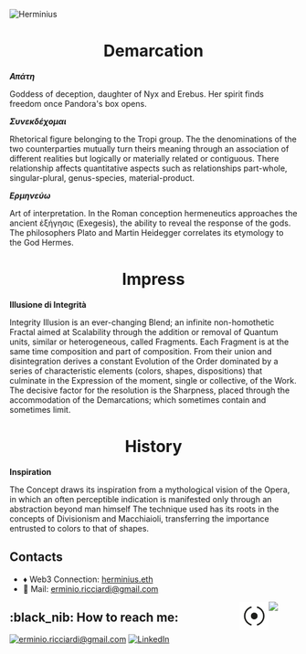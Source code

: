 
![Herminius](https://github.com/Erminio-Ricciardi/Herminius/blob/main/herminius_banner_github_readme.svg)

<h1 align=center> Demarcation </h1>

***Απάτη***

Goddess of deception, daughter of Nyx and Erebus. Her spirit finds freedom once Pandora's box opens.

***Συνεκδέχομαι***

Rhetorical figure belonging to the Tropi group. The the denominations of the two counterparties mutually turn theirs meaning through an association of different realities but logically or materially related or contiguous. There relationship affects quantitative aspects such as relationships part-whole, singular-plural, genus-species, material-product.

***Eρμηνεύω***

Art of interpretation. In the Roman conception hermeneutics approaches the ancient ἐξήγησις (Exegesis), the ability to reveal the response of the gods. The philosophers Plato and Martin Heidegger correlates its etymology to the God Hermes.


<h1 align=center> Impress </h1>

__Illusione di Integrità__

Integrity Illusion is an ever-changing Blend; an infinite non-homothetic Fractal aimed at Scalability through the addition or removal of Quantum units, similar or heterogeneous, called Fragments. Each Fragment is at the same time composition and part of composition.
From their union and disintegration derives a constant Evolution of the Order dominated by a series of characteristic elements (colors, shapes, dispositions) that culminate in the Expression of the moment, single or collective, of the Work.
The decisive factor for the resolution is the Sharpness, placed through the accommodation of the Demarcations; which sometimes contain and sometimes limit.

<h1 align=center> History </h1>

__Inspiration__

The Concept draws its inspiration from a mythological vision of the Opera, in which an often perceptible indication is manifested only through an abstraction beyond man himself
The technique used has its roots in the concepts of Divisionism and Macchiaioli, transferring the importance entrusted to colors to that of shapes.


<h2> Contacts </h2>

-  :diamonds: Web3 Connection: [herminius.eth](https://herminius.eth.limo) 
- 📮 Mail: [erminio.ricciardi@gmail.com](mailto:erminio.ricciardi@gmail.com)

 <img width="10%" align="right" src="(https://github.com/Erminio-Ricciardi/Herminius/blob/main/herminius_logo_classic_github_readme.svg)"/>
 <img width="10%" align="right" src="https://github.com/Integrity-Illusion/Integrity-Illusion/blob/main/integrityIllusion_logo_github_readme.svg" />

<h2>:black_nib: How to reach me:</h2>


<a href="mailto:erminio.ricciardi@gmail.com">![erminio.ricciardi@gmail.com](https://img.shields.io/badge/Gmail-D14836?style=for-the-badge&logo=gmail&logoColor=white)</a> <a href="https://www.linkedin.com/in/Herminius/">![LinkedIn](https://img.shields.io/badge/LinkedIn-0077B5?style=for-the-badge&logo=linkedin&logoColor=white)</a>


